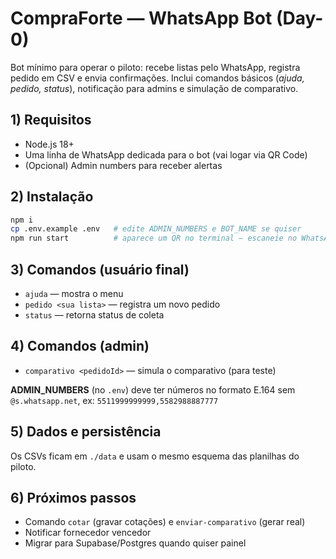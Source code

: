 # CompraForte — WhatsApp Bot (Day-0)

Bot mínimo para operar o piloto: recebe listas pelo WhatsApp, registra pedido em CSV e envia confirmações. 
Inclui comandos básicos (*ajuda, pedido, status*), notificação para admins e simulação de comparativo.

## 1) Requisitos
- Node.js 18+
- Uma linha de WhatsApp dedicada para o bot (vai logar via QR Code)
- (Opcional) Admin numbers para receber alertas

## 2) Instalação
```bash
npm i
cp .env.example .env   # edite ADMIN_NUMBERS e BOT_NAME se quiser
npm run start          # aparece um QR no terminal — escaneie no WhatsApp
```

## 3) Comandos (usuário final)
- `ajuda` — mostra o menu
- `pedido <sua lista>` — registra um novo pedido
- `status` — retorna status de coleta

## 4) Comandos (admin)
- `comparativo <pedidoId>` — simula o comparativo (para teste)

**ADMIN_NUMBERS** (no `.env`) deve ter números no formato E.164 sem `@s.whatsapp.net`, ex: `5511999999999,5582988887777`

## 5) Dados e persistência
Os CSVs ficam em `./data` e usam o mesmo esquema das planilhas do piloto.

## 6) Próximos passos
- Comando `cotar` (gravar cotações) e `enviar-comparativo` (gerar real)
- Notificar fornecedor vencedor
- Migrar para Supabase/Postgres quando quiser painel
